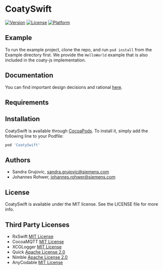 # CoatySwift

[![Version](https://img.shields.io/cocoapods/v/CoatySwift.svg?style=flat)](https://cocoapods.org/pods/CoatySwift)
[![License](https://img.shields.io/cocoapods/l/CoatySwift.svg?style=flat)](https://cocoapods.org/pods/CoatySwift)
[![Platform](https://img.shields.io/cocoapods/p/CoatySwift.svg?style=flat)](https://cocoapods.org/pods/CoatySwift)

## Example

To run the example project, clone the repo, and run `pod install` from the Example directory first.
We provide the `HelloWorld` example that is also included in the coaty-js implementation.

## Documentation

You can find important design decisions and rational [here](docs/CoatySwiftInternals).

## Requirements

## Installation

CoatySwift is available through [CocoaPods](https://cocoapods.org). To install
it, simply add the following line to your Podfile:

```ruby
pod 'CoatySwift'
```

## Authors

- Sandra Grujovic, sandra.grujovic@siemens.com
- Johannes Rohwer, johannes.rohwer@siemens.com

## License

CoatySwift is available under the MIT license. See the LICENSE file for more info.

## Third Party Licenses

- RxSwift [MIT License](https://github.com/ReactiveX/RxSwift/blob/master/LICENSE.md)
- CocoaMQTT [MIT License](https://github.com/emqtt/CocoaMQTT/blob/master/LICENSE)
- XCGLogger [MIT License](https://github.com/DaveWoodCom/XCGLogger/blob/master/LICENSE.txt)
- Quick [Apache License 2.0](https://github.com/Quick/Quick/blob/master/LICENSE)
- Nimble [Apache License 2.0](https://github.com/Quick/Nimble/blob/master/LICENSE)
- AnyCodable [MIT License](https://github.com/Flight-School/AnyCodable/blob/master/LICENSE.md)
